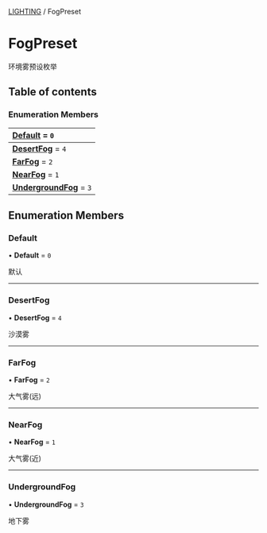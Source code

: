 [LIGHTING](../groups/Core.LIGHTING.md) / FogPreset

# FogPreset <Badge type="tip" text="Enumeration" /> <Score text="FogPreset" />

<p class="content-big"> 环境雾预设枚举 </p>

## Table of contents

### Enumeration Members <Score text="Enumeration" /> 
| **[Default](mw.FogPreset.md#default)** = ``0``  |
| :----- |
| **[DesertFog](mw.FogPreset.md#desertfog)** = ``4`` |
| **[FarFog](mw.FogPreset.md#farfog)** = ``2`` |
| **[NearFog](mw.FogPreset.md#nearfog)** = ``1`` |
| **[UndergroundFog](mw.FogPreset.md#undergroundfog)** = ``3`` |

## Enumeration Members

### Default <Score text="Default" /> 

• **Default** = ``0``

默认

___

### DesertFog <Score text="DesertFog" /> 

• **DesertFog** = ``4``

沙漠雾

___

### FarFog <Score text="FarFog" /> 

• **FarFog** = ``2``

大气雾(远)

___

### NearFog <Score text="NearFog" /> 

• **NearFog** = ``1``

大气雾(近)

___

### UndergroundFog <Score text="UndergroundFog" /> 

• **UndergroundFog** = ``3``

地下雾
